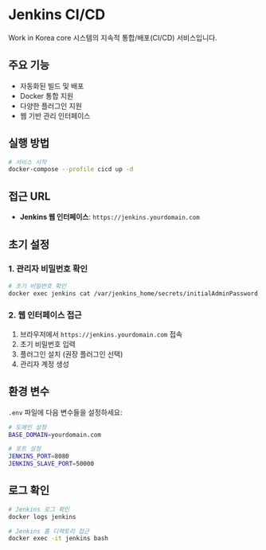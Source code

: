 # Jenkins CI/CD

Work in Korea core 시스템의 지속적 통합/배포(CI/CD) 서비스입니다.

## 주요 기능

- 자동화된 빌드 및 배포
- Docker 통합 지원
- 다양한 플러그인 지원
- 웹 기반 관리 인터페이스

## 실행 방법

```bash
# 서비스 시작
docker-compose --profile cicd up -d
```

## 접근 URL

- **Jenkins 웹 인터페이스**: `https://jenkins.yourdomain.com`

## 초기 설정

### 1. 관리자 비밀번호 확인
```bash
# 초기 비밀번호 확인
docker exec jenkins cat /var/jenkins_home/secrets/initialAdminPassword
```

### 2. 웹 인터페이스 접근
1. 브라우저에서 `https://jenkins.yourdomain.com` 접속
2. 초기 비밀번호 입력
3. 플러그인 설치 (권장 플러그인 선택)
4. 관리자 계정 생성

## 환경 변수

`.env` 파일에 다음 변수들을 설정하세요:

```bash
# 도메인 설정
BASE_DOMAIN=yourdomain.com

# 포트 설정
JENKINS_PORT=8080
JENKINS_SLAVE_PORT=50000
```

## 로그 확인

```bash
# Jenkins 로그 확인
docker logs jenkins

# Jenkins 홈 디렉토리 접근
docker exec -it jenkins bash
```
